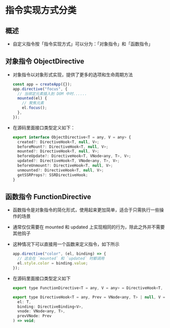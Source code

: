 # 指令实现方式分类

## 概述

+ 自定义指令按「指令实现方式」可以分为：「对象指令」和「函数指令」

## 对象指令 ObjectDirective

+ 对象指令以对象形式实现，提供了更多的选项和生命周期方法

  ```js
  const app = createApp({});
  app.directive("focus", {
    // 当绑定元素插入到 DOM 中时......
    mounted(el) {
      // 聚焦元素
      el.focus();
    },
  });
  ```

+ 在源码里面接口类型定义如下：

  ```js
  export interface ObjectDirective<T = any, V = any> {
    created?: DirectiveHook<T, null, V>;
    beforeMount?: DirectiveHook<T, null, V>;
    mounted?: DirectiveHook<T, null, V>;
    beforeUpdate?: DirectiveHook<T, VNode<any, T>, V>;
    updated?: DirectiveHook<T, VNode<any, T>, V>;
    beforeUnmount?: DirectiveHook<T, null, V>;
    unmounted?: DirectiveHook<T, null, V>;
    getSSRProps?: SSRDirectiveHook;
  }
  ```

## 函数指令 FunctionDirective

+ 函数指令是对象指令的简化形式，使用起来更加简单，适合于只需执行一些操作的场景
+ 通常仅仅需要在 mounted 和 updated 上实现相同的行为，除此之外并不需要其他钩子
+ 这种情况下可以直接用一个函数来定义指令，如下所示

  ```js
  app.directive("color", (el, binding) => {
    // 这会在 `mounted` 和 `updated` 时都调用
    el.style.color = binding.value;
  });
  ```

+ 在源码里面接口类型定义如下

  ```js
  export type FunctionDirective<T = any, V = any> = DirectiveHook<T, any, V>;

  export type DirectiveHook<T = any, Prev = VNode<any, T> | null, V = any> = (
    el: T,
    binding: DirectiveBinding<V>,
    vnode: VNode<any, T>,
    prevVNode: Prev
  ) => void;
  ```

